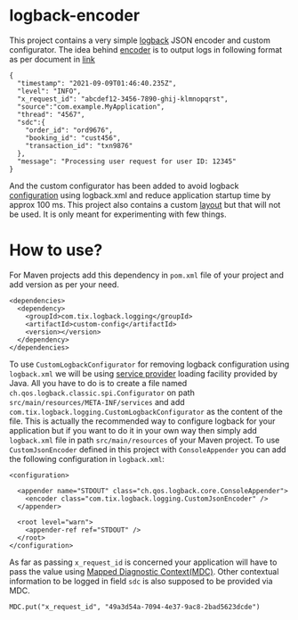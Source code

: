 # logback-encoder

This project contains a very simple [logback](https://logback.qos.ch/) JSON encoder and custom configurator. The idea behind [encoder](https://logback.qos.ch/manual/encoders.html) is to output logs in following format as per document in [link](https://borobudur.atlassian.net/wiki/spaces/XX/pages/2708472960/WIP+RFC+015+Standardized+Application+Logging+Enhancing+Scalability+Usefulness+and+Efficiency)

```
{
  "timestamp": "2021-09-09T01:46:40.235Z",
  "level": "INFO",
  "x_request_id": "abcdef12-3456-7890-ghij-klmnopqrst",
  "source":"com.example.MyApplication",
  "thread": "4567",
  "sdc":{
    "order_id": "ord9676",
    "booking_id": "cust456",
    "transaction_id": "txn9876"
  },
  "message": "Processing user request for user ID: 12345"
}
```
And the custom configurator has been added to avoid logback [configuration](https://logback.qos.ch/manual/configuration.html) using logback.xml and reduce application startup time by approx 100 ms. This project also contains a custom [layout](https://logback.qos.ch/manual/layouts.html) but that will not be used. It is only meant for experimenting with few things.

# How to use?

For Maven projects add this dependency in `pom.xml` file of your project and add version as per your need. 

```
<dependencies>
  <dependency>
    <groupId>com.tix.logback.logging</groupId>
    <artifactId>custom-config</artifactId>
    <version></version>
  </dependency>
</dependencies>
```

To use `CustomLogbackConfigurator` for removing logback configuration using `logback.xml` we will be using [service provider](https://docs.oracle.com/javase/6/docs/api/java/util/ServiceLoader.html) loading facility provided by Java. All you have to do is to create a file named `ch.qos.logback.classic.spi.Configurator` on path `src/main/resources/META-INF/services` and add `com.tix.logback.logging.CustomLogbackConfigurator` as the content of the file. This is actually the recommended way to configure logback for your application but if you want to do it in your own way then simply add `logback.xml` file in path `src/main/resources` of your Maven project. To use `CustomJsonEncoder` defined in this project with `ConsoleAppender` you can add the following configuration in `logback.xml`:

```
<configuration>

  <appender name="STDOUT" class="ch.qos.logback.core.ConsoleAppender">
    <encoder class="com.tix.logback.logging.CustomJsonEncoder" />
  </appender>

  <root level="warn">
    <appender-ref ref="STDOUT" />
  </root>
</configuration>
```

As far as passing `x_request_id` is concerned your application will have to pass the value using [Mapped Diagnostic Context(MDC)](https://logback.qos.ch/manual/mdc.html). Other contextual information to be logged in field `sdc` is also supposed to be provided via MDC.

```
MDC.put("x_request_id", "49a3d54a-7094-4e37-9ac8-2bad5623dcde")
```


